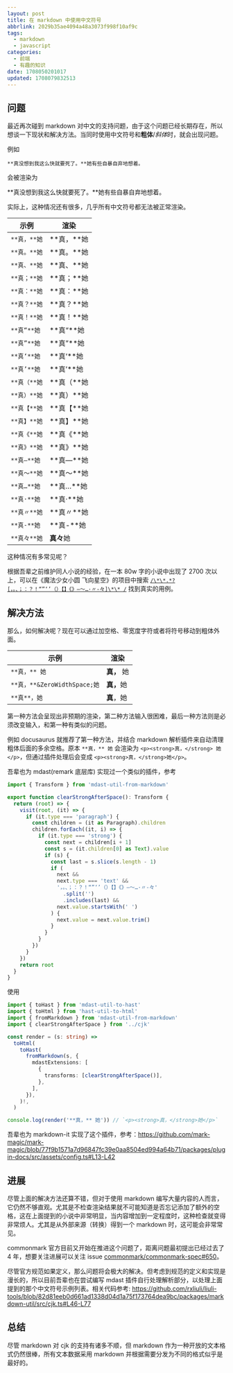 ```yaml
---
layout: post
title: 在 markdown 中使用中文符号
abbrlink: 2029b35ae4094a48a3073f998f10af9c
tags:
  - markdown
  - javascript
categories:
  - 前端
  - 有趣的知识
date: 1708050201017
updated: 1708079832513
---
```


## 问题

最近再次碰到 markdown 对中文的支持问题，由于这个问题已经长期存在，所以想谈一下现状和解决方法。当同时使用中文符号和**粗体**/*斜体*时，就会出现问题。

例如

`**真没想到我这么快就要死了。**她有些自暴自弃地想着。`

会被渲染为

\*\*真没想到我这么快就要死了。\*\*她有些自暴自弃地想着。

实际上，这种情况还有很多，几乎所有中文符号都无法被正常渲染。

| 示例        | 渲染          |
| --------- | ----------- |
| `**真，**她` | \*\*真，\*\*她 |
| `**真。**她` | \*\*真。\*\*她 |
| `**真、**她` | \*\*真、\*\*她 |
| `**真；**她` | \*\*真；\*\*她 |
| `**真：**她` | \*\*真：\*\*她 |
| `**真？**她` | \*\*真？\*\*她 |
| `**真！**她` | \*\*真！\*\*她 |
| `**真“**她` | \*\*真“\*\*她 |
| `**真”**她` | \*\*真”\*\*她 |
| `**真‘**她` | \*\*真‘\*\*她 |
| `**真’**她` | \*\*真’\*\*她 |
| `**真（**她` | \*\*真（\*\*她 |
| `**真）**她` | \*\*真）\*\*她 |
| `**真【**她` | \*\*真【\*\*她 |
| `**真】**她` | \*\*真】\*\*她 |
| `**真《**她` | \*\*真《\*\*她 |
| `**真》**她` | \*\*真》\*\*她 |
| `**真—**她` | \*\*真—\*\*她 |
| `**真～**她` | \*\*真～\*\*她 |
| `**真…**她` | \*\*真…\*\*她 |
| `**真·**她` | \*\*真·\*\*她 |
| `**真〃**她` | \*\*真〃\*\*她 |
| `**真-**她` | \*\*真-\*\*她 |
| `**真々**她` | **真々**她     |

这种情况有多常见呢？

根据吾辈之前维护同人小说的经验，在一本 80w 字的小说中出现了 2700 次以上，可以在《魔法少女小圆 飞向星空》的项目中搜索 [`/\*\*.*?[，。、；：？！“”‘’（）【】《》—～…·〃-々]\*\* /`](https://github.com/search?q=repo%3Aliuli-moe%2Fto-the-stars+%2F%5C*%5C*.*%3F%5B%EF%BC%8C%E3%80%82%E3%80%81%EF%BC%9B%EF%BC%9A%EF%BC%9F%EF%BC%81%E2%80%9C%E2%80%9D%E2%80%98%E2%80%99%EF%BC%88%EF%BC%89%E3%80%90%E3%80%91%E3%80%8A%E3%80%8B%E2%80%94%EF%BD%9E%E2%80%A6%C2%B7%E3%80%83-%E3%80%85%5D%5C*%5C*+%2F\&type=code) 找到真实的用例。

## 解决方法

那么，如何解决呢？现在可以通过加空格、零宽度字符或者将符号移动到粗体外面。

| 示例                        | 渲染              |
| ------------------------- | --------------- |
| `**真，** 她`                | **真，** 她        |
| `**真，**&ZeroWidthSpace;她` | **真，**&#x200B;她 |
| `**真**，她`                 | **真**，她         |

第一种方法会呈现出非预期的渲染，第二种方法输入很困难，最后一种方法则是必须改变输入，和第一种有类似的问题。

例如 docusaurus 就推荐了第一种方法，并结合 markdown 解析插件来自动清理粗体后面的多余空格。原本 `**真，** 她` 会渲染为 `<p><strong>真，</strong> 她</p>`，但通过插件处理后会变成 `<p><strong>真，</strong>她</p>`。

吾辈也为 mdast(remark 底层库) 实现过一个类似的插件，参考

```ts
import { Transform } from 'mdast-util-from-markdown'

export function clearStrongAfterSpace(): Transform {
  return (root) => {
    visit(root, (it) => {
      if (it.type === 'paragraph') {
        const children = (it as Paragraph).children
        children.forEach((it, i) => {
          if (it.type === 'strong') {
            const next = children[i + 1]
            const s = (it.children[0] as Text).value
            if (s) {
              const last = s.slice(s.length - 1)
              if (
                next &&
                next.type === 'text' &&
                '，。、；：？！“”‘’（）【】《》—～…·〃-々'
                  .split('')
                  .includes(last) &&
                next.value.startsWith(' ')
              ) {
                next.value = next.value.trim()
              }
            }
          }
        })
      }
    })
    return root
  }
}
```

使用

```ts
import { toHast } from 'mdast-util-to-hast'
import { toHtml } from 'hast-util-to-html'
import { fromMarkdown } from 'mdast-util-from-markdown'
import { clearStrongAfterSpace } from '../cjk'

const render = (s: string) =>
  toHtml(
    toHast(
      fromMarkdown(s, {
        mdastExtensions: [
          {
            transforms: [clearStrongAfterSpace()],
          },
        ],
      }),
    )!,
  )

console.log(render('**真，** 她')) // `<p><strong>真，</strong>她</p>`
```

吾辈也为 markdown-it 实现了这个插件，参考：<https://github.com/mark-magic/mark-magic/blob/77f9b1571a7d96847fc39e0aa8504ed994a64b71/packages/plugin-docs/src/assets/config.ts#L13-L42>

## 进展

尽管上面的解决方法还算不错，但对于使用 markdown 编写大量内容的人而言，它仍然不够直观。尤其是不检查渲染结果就不可能知道是否忘记添加了额外的空格，这在上面提到的小说中非常明显，当内容增加到一定程度时，这种检查就变得非常烦人。尤其是从外部来源（转换）得到一个 markdown 时，这可能会非常常见。

commonmark 官方目前又开始在推进这个问题了，距离问题最初提出已经过去了 4 年，想要关注进展可以关注 issue [commonmark/commonmark-spec#650](https://github.com/commonmark/commonmark-spec/issues/650)。

尽管官方规范如果定义，那么问题将会极大的解决。但考虑到规范的定义和实现是漫长的，所以目前吾辈也在尝试编写 mdast 插件自行处理解析部分，以处理上面提到的那个中文符号示例列表。相关代码参考: <https://github.com/rxliuli/liuli-tools/blob/82d81eeb0d661ad1338d04d1a75f173764dea9bc/packages/markdown-util/src/cjk.ts#L46-L77>

## 总结

尽管 markdown 对 cjk 的支持有诸多不顺，但 markdown 作为一种开放的文本格式仍然很棒，所有文本数据采用 markdown 并根据需要分发为不同的格式似乎是最好的。

